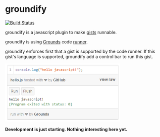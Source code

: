 # groundify
[![Build Status](https://travis-ci.org/grounds/groundify.svg)](https://travis-ci.org/grounds/groundify)

groundify is a javascript plugin to make [gists](https://gist.github.com/)
runnable.

groundify is using [Grounds](http://beta.42grounds.io) code
[runner](https://github.com/grounds/grounds-exec).

groundify enforces first that a gist is supported by the code runner.
If this gist's language is supported, groundify add a control bar to run
this gist.

![Groundify](/images/example.png)

**Development is just starting. Nothing interesting here yet.**
